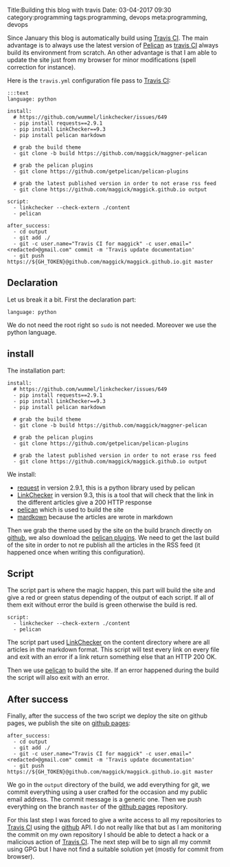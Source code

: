 Title:Building this blog with travis
Date: 03-04-2017 09:30
category:programming
tags:programming, devops
meta:programming, devops

Since January this blog is automatically build using [Travis CI](https://travis-ci.org/). The
main advantage is to always use the latest version of [Pelican](https://blog.getpelican.com/) as
[travis CI](https://travis-ci.org/) always build its environment from scratch. An other
advantage is that I am able to update the site just from my browser for minor
modifications (spell correction for instance).

<!-- PELICAN_END_SUMMARY -->

Here is the `travis.yml` configuration file pass to [Travis CI](https://travis-ci.org/):

    :::text
    language: python

    install:
      # https://github.com/wummel/linkchecker/issues/649
      - pip install requests==2.9.1
      - pip install LinkChecker==9.3
      - pip install pelican markdown

      # grab the build theme
      - git clone -b build https://github.com/maggick/maggner-pelican

      # grab the pelican plugins
      - git clone https://github.com/getpelican/pelican-plugins

      # grab the latest published version in order to not erase rss feed
      - git clone https://github.com/maggick/maggick.github.io output

    script:
      - linkchecker --check-extern ./content
      - pelican

    after_success:
      - cd output
      - git add ./
      - git -c user.name="Travis CI for maggick" -c user.email="<redacted>@gmail.com" commit -m 'Travis update documentation'
      - git push https://${GH_TOKEN}@github.com/maggick/maggick.github.io.git master


## Declaration

Let us break it a bit. First the declaration part:

    language: python

We do not need the root right so `sudo` is not needed. Moreover we use the
python language.

## install

The installation part:

    install:
      # https://github.com/wummel/linkchecker/issues/649
      - pip install requests==2.9.1
      - pip install LinkChecker==9.3
      - pip install pelican markdown

      # grab the build theme
      - git clone -b build https://github.com/maggick/maggner-pelican

      # grab the pelican plugins
      - git clone https://github.com/getpelican/pelican-plugins

      # grab the latest published version in order to not erase rss feed
      - git clone https://github.com/maggick/maggick.github.io output

We install:

 * [request](http://docs.python-requests.org/en/master/) in version 2.9.1, this is a python library used by pelican
 * [LinkChecker](https://pypi.python.org/pypi/LinkChecker) in version 9.3, this is a tool that will check
   that the link in the different articles give a 200 HTTP response
 * [pelican](http://getpelican.com/) which is used to build the site
 * [mardkown](https://pypi.python.org/pypi/Markdown) because the articles are wrote in markdown

Then we grab the theme used by the site on the build branch directly on
[github](https://github.com/maggick/maggner-pelican), we also download the [pelican plugins](https://github.com/getpelican/pelican-plugins).
We need to get the last build of the site in order to not re publish all the
articles in the RSS feed (it happened once when writing this configuration).

## Script

The script part is where the magic happen, this part will build the site and
give a red or green status depending of the output of each script. If all of
them exit without error the build is green otherwise the build is red.

    script:
      - linkchecker --check-extern ./content
      - pelican

The script part used [LinkChecker](https://pypi.python.org/pypi/LinkChecker) on the content directory where
are all articles in the markdown format. This script will test every link on
every file and exit with an error if a link return something else that an HTTP
200 OK.

Then we use [pelican](http://getpelican.com/) to build the site. If an error happened during
the build the script will also exit with an error.

## After success

Finally, after the success of the two script we deploy the site on github pages,
we publish the site on [github pages](https://pages.github.com/):

    after_success:
      - cd output
      - git add ./
      - git -c user.name="Travis CI for maggick" -c user.email="<redacted>@gmail.com" commit -m 'Travis update documentation'
      - git push https://${GH_TOKEN}@github.com/maggick/maggick.github.io.git master

We go in the `output` directory of the build, we add everything for git, we
commit everything using a user crafted for the occasion and my public email
address. The commit message is a generic one. Then we push everything on the
branch `master` of the [github pages](https://pages.github.com/) repository.

For this last step I was forced to give a write access to all my repositories to
[Travis CI](https://travis-ci.org/) using the [github](https://github.com) API. I do not really like
that but as I am monitoring the commit on my own repository I should be able to
detect a hack  or a malicious action of [Travis CI](https://travis-ci.org/). The next
step will be to sign all my commit using GPG but I have not find a suitable
solution yet (mostly for commit from browser).
